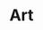 ---
title: Art
cms_exclude: true

# View
view: article-grid # 'article-grid' or 'card' or 'date-title-summary'

# Columns.
columns: 1

# Optional header image (relative to `static/media/` folder).
banner:
  caption: ''
  image: ''
---